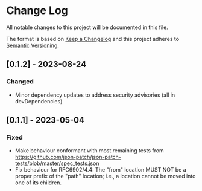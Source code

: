 
# Change Log
All notable changes to this project will be documented in this file.
 
The format is based on [Keep a Changelog](http://keepachangelog.com/)
and this project adheres to [Semantic Versioning](http://semver.org/).
 
## [0.1.2] - 2023-08-24
  
### Changed
- Minor dependency updates to address security advisories (all in devDependencies)
 
## [0.1.1] - 2023-05-04
 
### Fixed
- Make behaviour conformant with most remaining tests from https://github.com/json-patch/json-patch-tests/blob/master/spec_tests.json
- Fix behaviour for RFC6902/4.4: The "from" location MUST NOT be a proper prefix of the "path" location; i.e., a location cannot be moved into one of its children.
 
